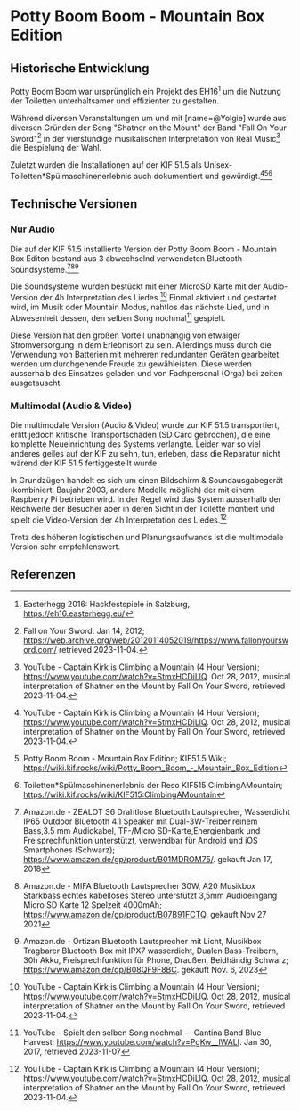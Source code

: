 # Potty Boom Boom - Mountain Box Edition

## Historische Entwicklung
Potty Boom Boom war ursprünglich ein Projekt des EH16[^1] um die Nutzung der Toiletten unterhaltsamer und effizienter zu gestalten.

Während diversen Veranstaltungen um und mit [name=@Yolgie] wurde aus diversen Gründen der Song "Shatner on the Mount" der Band "Fall On Your Sword"[^2] in der vierstündige musikalischen Interpretation von Real Music[^3] die Bespielung der Wahl.

Zuletzt wurden die Installationen auf der KIF 51.5 als Unisex-Toiletten*Spülmaschinenerlebnis auch dokumentiert und gewürdigt.[^3][^4][^5]

## Technische Versionen 
### Nur Audio
Die auf der KIF 51.5 installierte Version der Potty Boom Boom - Mountain Box Editon bestand aus 3 abwechselnd verwendeten Bluetooth-Soundsysteme.[^7][^8][^9]

Die Soundsysteme wurden bestückt mit einer MicroSD Karte mit der Audio-Version der 4h Interpretation des Liedes.[^3] Einmal aktiviert und gestartet wird, im Musik oder Mountain Modus, nahtlos das nächste Lied, und in Abwesenheit dessen, den selben Song nochmal[^10] gespielt.

Diese Version hat den großen Vorteil unabhängig von etwaiger Stromversorgung in dem Erlebnisort zu sein. Allerdings muss durch die Verwendung von Batterien mit mehreren redundanten Geräten gearbeitet werden um durchgehende Freude zu gewähleisten. Diese werden ausserhalb des Einsatzes geladen und von Fachpersonal (Orga) bei zeiten ausgetauscht.

### Multimodal (Audio & Video)
Die multimodale Version (Audio & Video) wurde zur KIF 51.5 transportiert, erlitt jedoch kritische Transportschäden (SD Card gebrochen), die eine komplette Neueinrichtung des Systems verlangte. Leider war so viel anderes geiles auf der KIF zu sehn, tun, erleben, dass die Reparatur nicht wärend der KIF 51.5 fertiggestellt wurde.

In Grundzügen handelt es sich um einen Bildschirm & Soundausgabegerät (kombiniert, Baujahr 2003, andere Modelle möglich) der mit einem Raspberry Pi betrieben wird. In der Regel wird das System ausserhalb der Reichweite der Besucher aber in deren Sicht in der Toilette montiert und spielt die Video-Version der 4h Interpretation des Liedes.[^3]

Trotz des höheren logistischen und Planungsaufwands ist die multimodale Version sehr empfehlenswert.

## Referenzen 

[^1]: Easterhegg 2016: Hackfestspiele in Salzburg, https://eh16.easterhegg.eu/
[^2]: Fall on Your Sword. Jan 14, 2012; https://web.archive.org/web/20120114052019/https://www.fallonyoursword.com/ retrieved 2023-11-04.
[^3]: YouTube - Captain Kirk is Climbing a Mountain (4 Hour Version); https://www.youtube.com/watch?v=StmxHCDiLlQ. Oct 28, 2012, musical interpretation of Shatner on the Mount by Fall On Your Sword, retrieved 2023-11-04.
[^4]: Potty Boom Boom - Mountain Box Edition; KIF51.5 Wiki; https://wiki.kif.rocks/wiki/Potty_Boom_Boom_-_Mountain_Box_Edition
[^5]: Toiletten*Spülmaschinenerlebnis der Reso KIF515:ClimbingAMountain; https://wiki.kif.rocks/wiki/KIF515:ClimbingAMountain
[^6]: Multimodale Diskussion und Aufarbeitung auf Matrix, Signal, DMs, gesammelt in einer Gallerie der KIF515; https://gallery.kif.rocks/index.php?/category/260
[^7]: Amazon.de - ZEALOT S6 Drahtlose Bluetooth Lautsprecher, Wasserdicht IP65 Outdoor Bluetooth 4.1 Speaker mit Dual-3W-Treiber,reinem Bass,3.5 mm Audiokabel, TF-/Micro SD-Karte,Energienbank und Freisprechfunktion unterstützt, verwendbar für Android und iOS Smartphones (Schwarz); https://www.amazon.de/gp/product/B01MDROM75/. gekauft Jan 17, 2018
[^8]: Amazon.de - MIFA Bluetooth Lautsprecher 30W, A20 Musikbox Starkbass echtes kabelloses Stereo unterstützt 3,5mm Audioeingang Micro SD Karte 12 Spelzeit 4000mAh; https://www.amazon.de/gp/product/B07B91FCTQ. gekauft Nov 27 2021
[^9]: Amazon.de - Ortizan Bluetooth Lautsprecher mit Licht, Musikbox Tragbarer Bluetooth Box mit IPX7 wasserdicht, Dualen Bass-Treibern, 30h Akku, Freisprechfunktion für Phone, Draußen, Beidhändig Schwarz; https://www.amazon.de/dp/B08QF9F8BC. gekauft Nov. 6, 2023
[^10]: YouTube - Spielt den selben Song nochmal — Cantina Band Blue Harvest; https://www.youtube.com/watch?v=PgKw__lWALI. Jan 30, 2017, retrieved 2023-11-07

